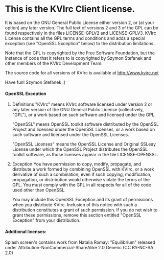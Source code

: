 # This is the KVIrc Client license.

It is based on the GNU General Public License either version 2, or
(at your option) any later version. The full text of versions 2 and 3 of
the GPL can be found respectively in the files LICENSE-GPLV2 and LICENSE-GPLV3.
KVIrc License contains all the GPL terms and conditions and adds a special
exception (see "OpenSSL Exception" below) to the distribution limitations.

Note that the GPL is copyrighted by the Free Software Foundation,
but the instance of code that it refers to is copyrighted by
Szymon Stefanek and other members of the KVIrc Development Team.

The source code for all versions of KVIrc is available at http://www.kvirc.net

Have fun!
Szymon Stefanek :)


#### OpenSSL Exception

1. Definitions
    "KVIrc" means KVIrc software licensed under version 2 or any later
    version of the GNU General Public License (collectively, "GPL"), or a
    work based on such software and licensed under the GPL.

    "OpenSSL" means OpenSSL toolkit software distributed by the OpenSSL
    Project and licensed under the OpenSSL Licenses, or a work based on such
    software and licensed under the OpenSSL Licenses.

    "OpenSSL Licenses" means the OpenSSL License and Original SSLeay License
    under which the OpenSSL Project distributes the OpenSSL toolkit software,
    as those licenses appear in the file LICENSE-OPENSSL.

2. Exception
    You have permission to copy, modify, propagate, and distribute a work
    formed by combining OpenSSL with KVIrc, or a work derivative of such a
    combination, even if such copying, modification, propagation, or
    distribution would otherwise violate the terms of the GPL. You must
    comply with the GPL in all respects for all of the code used other than
    OpenSSL.

    You may include this OpenSSL Exception and its grant of permissions when
    you distribute KVIrc.  Inclusion of this notice with such a
    distribution constitutes a grant of such permission.  If you do not wish
    to grant these permissions, remove this section entitled "OpenSSL
    Exception" from your distribution.

#### Additional licenses:

Splash screen's contains work from Natalia Romay: "Equilibrium" released under Attribution-NonCommercial-ShareAlike 2.0 Generic (CC BY-NC-SA 2.0)
